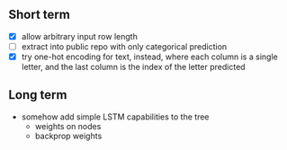 ## Short term

- [x] allow arbitrary input row length
- [ ] extract into public repo with only categorical prediction
- [x] try one-hot encoding for text, instead, where each column is a single letter, and the last column is the index of the letter predicted

## Long term

- somehow add simple LSTM capabilities to the tree
    - weights on nodes
    - backprop weights
